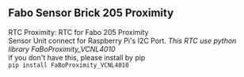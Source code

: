 ## Fabo Sensor Brick 205 Proximity  
RTC Proximity: RTC for Fabo 205 Proximity  
Sensor Unit connect for Raspberry Pi's I2C Port. 
*This RTC use python library FaBoProximity_VCNL4010*    
if you don't have this, please install by pip  
`pip install FaBoProximity_VCNL4010`
